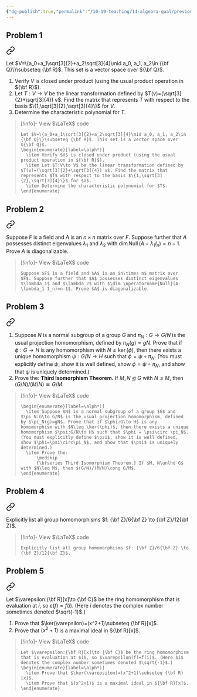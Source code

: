 ```yaml
---
{"dg-publish":true,"permalink":"/10-19-teaching/14-algebra-qual/previous-exams/algebra-qual-2017-03/","updated":"2025-03-19T10:57:54-07:00"}
---
```


## Problem 1


<div class="transclusion internal-embed is-loaded"><a class="markdown-embed-link" href="/10-19-teaching/14-algebra-qual/problem-bank/template-problems/linear-algebra/matrix-and-characteristic-polynomial-for-a-given-linear-transformation/" aria-label="Open link"><svg xmlns="http://www.w3.org/2000/svg" width="24" height="24" viewBox="0 0 24 24" fill="none" stroke="currentColor" stroke-width="2" stroke-linecap="round" stroke-linejoin="round" class="svg-icon lucide-link"><path d="M10 13a5 5 0 0 0 7.54.54l3-3a5 5 0 0 0-7.07-7.07l-1.72 1.71"></path><path d="M14 11a5 5 0 0 0-7.54-.54l-3 3a5 5 0 0 0 7.07 7.07l1.71-1.71"></path></svg></a><div class="markdown-embed">




Let $V=\{a_0+a_1\sqrt[3]{2}+a_2\sqrt[3]{4}\mid a_0, a_1, a_2\in {\bf Q}\}\subseteq {\bf R}$. This set is a vector space over ${\bf Q}$.

1. Verify $V$ is closed under product (using the usual product operation in ${\bf R}$).
2. Let $T:V\to V$ be the linear transformation defined by $T(v)=(\sqrt[3]{2}+\sqrt[3]{4}) v$. Find the matrix that represents $T$ with respect to the basis $\{1,\sqrt[3]{2},\sqrt[3]{4}\}$ for $V$.
3. Determine the characteristic polynomial for $T$.

> [!info]- View $\LaTeX$ code
> ```
> Let $V=\{a_0+a_1\sqrt[3]{2}+a_2\sqrt[3]{4}\mid a_0, a_1, a_2\in {\bf Q}\}\subseteq {\bf R}$. This set is a vector space over ${\bf Q}$.
> \begin{enumerate}[label=\alph*)]
> 	\item Verify $V$ is closed under product (using the usual product operation in ${\bf R}$).
> 	\item Let $T:V\to V$ be the linear transformation defined by $T(v)=(\sqrt[3]{2}+\sqrt[3]{4}) v$. Find the matrix that represents $T$ with respect to the basis $\{1,\sqrt[3]{2},\sqrt[3]{4}\}$ for $V$.
> 	\item Determine the characteristic polynomial for $T$.
> \end{enumerate}
> ```

</div></div>

## Problem 2


<div class="transclusion internal-embed is-loaded"><a class="markdown-embed-link" href="/10-19-teaching/14-algebra-qual/problem-bank/pool-problems/linear-algebra/a-condition-ensuring-diagonalizability/" aria-label="Open link"><svg xmlns="http://www.w3.org/2000/svg" width="24" height="24" viewBox="0 0 24 24" fill="none" stroke="currentColor" stroke-width="2" stroke-linecap="round" stroke-linejoin="round" class="svg-icon lucide-link"><path d="M10 13a5 5 0 0 0 7.54.54l3-3a5 5 0 0 0-7.07-7.07l-1.72 1.71"></path><path d="M14 11a5 5 0 0 0-7.54-.54l-3 3a5 5 0 0 0 7.07 7.07l1.71-1.71"></path></svg></a><div class="markdown-embed">




Suppose $F$ is a field and $A$ is an $n\times n$ matrix over $F$. Suppose further that $A$ possesses distinct eigenvalues $\lambda_1$ and $\lambda_2$ with $\dim \operatorname{Null}(A-\lambda_1 I_n)=n-1$. Prove $A$ is diagonalizable.

> [!info]- View $\LaTeX$ code
> ```
> Suppose $F$ is a field and $A$ is an $n\times n$ matrix over $F$. Suppose further that $A$ possesses distinct eigenvalues $\lambda_1$ and $\lambda_2$ with $\dim \operatorname{Null}(A-\lambda_1 I_n)=n-1$. Prove $A$ is diagonalizable.
> ```

</div></div>

## Problem 3


<div class="transclusion internal-embed is-loaded"><a class="markdown-embed-link" href="/10-19-teaching/14-algebra-qual/problem-bank/pool-problems/group-theory/the-third-isomorphism-theorem/" aria-label="Open link"><svg xmlns="http://www.w3.org/2000/svg" width="24" height="24" viewBox="0 0 24 24" fill="none" stroke="currentColor" stroke-width="2" stroke-linecap="round" stroke-linejoin="round" class="svg-icon lucide-link"><path d="M10 13a5 5 0 0 0 7.54.54l3-3a5 5 0 0 0-7.07-7.07l-1.72 1.71"></path><path d="M14 11a5 5 0 0 0-7.54-.54l-3 3a5 5 0 0 0 7.07 7.07l1.71-1.71"></path></svg></a><div class="markdown-embed">




1. Suppose $N$ is a normal subgroup of a group $G$ and $\pi_N:G\to G/N$ is the usual projection homomorphism, defined by $\pi_N(g)=gN$. Prove that if $\phi:G\to H$ is any homomorphism with $N\leq \ker(\phi)$, then there exists a unique homomorphism $\psi:G/N\to H$ such that $\phi = \psi\circ \pi_N$. (You must explicitly define $\psi$, show it is well defined, show $\phi=\psi\circ\pi_N$, and show that $\psi$ is uniquely determined.)
2. Prove the:
   **Third Isomorphism Theorem.** If $M, N\unlhd G$ with $N\leq M$, then $(G/N)/(M/N)\cong G/M$.

> [!info]- View $\LaTeX$ code
> ```
> \begin{enumerate}[label=\alph*)]
> 	\item Suppose $N$ is a normal subgroup of a group $G$ and $\pi_N:G\to G/N$ is the usual projection homomorphism, defined by $\pi_N(g)=gN$. Prove that if $\phi:G\to H$ is any homomorphism with $N\leq \ker(\phi)$, then there exists a unique homomorphism $\psi:G/N\to H$ such that $\phi = \psi\circ \pi_N$. (You must explicitly define $\psi$, show it is well defined, show $\phi=\psi\circ\pi_N$, and show that $\psi$ is uniquely determined.)
> 	\item Prove the:
> 		\medskip
> 		{\bfseries Third Isomorphism Theorem.} If $M, N\unlhd G$ with $N\leq M$, then $(G/N)/(M/N)\cong G/M$.
> \end{enumerate}
> ```

</div></div>

## Problem 4


<div class="transclusion internal-embed is-loaded"><a class="markdown-embed-link" href="/10-19-teaching/14-algebra-qual/problem-bank/template-problems/group-theory/finding-all-morphisms-between-two-groups/" aria-label="Open link"><svg xmlns="http://www.w3.org/2000/svg" width="24" height="24" viewBox="0 0 24 24" fill="none" stroke="currentColor" stroke-width="2" stroke-linecap="round" stroke-linejoin="round" class="svg-icon lucide-link"><path d="M10 13a5 5 0 0 0 7.54.54l3-3a5 5 0 0 0-7.07-7.07l-1.72 1.71"></path><path d="M14 11a5 5 0 0 0-7.54-.54l-3 3a5 5 0 0 0 7.07 7.07l1.71-1.71"></path></svg></a><div class="markdown-embed">




Explicitly list all group homomorphisms $f: {\bf Z}/6{\bf Z} \to {\bf Z}/12{\bf Z}$.

> [!info]- View $\LaTeX$ code
> ```
> Explicitly list all group homomorphisms $f: {\bf Z}/6{\bf Z} \to {\bf Z}/12{\bf Z}$.
> ```

</div></div>

## Problem 5


<div class="transclusion internal-embed is-loaded"><a class="markdown-embed-link" href="/10-19-teaching/14-algebra-qual/problem-bank/template-problems/ring-theory/evaluation-at-i/" aria-label="Open link"><svg xmlns="http://www.w3.org/2000/svg" width="24" height="24" viewBox="0 0 24 24" fill="none" stroke="currentColor" stroke-width="2" stroke-linecap="round" stroke-linejoin="round" class="svg-icon lucide-link"><path d="M10 13a5 5 0 0 0 7.54.54l3-3a5 5 0 0 0-7.07-7.07l-1.72 1.71"></path><path d="M14 11a5 5 0 0 0-7.54-.54l-3 3a5 5 0 0 0 7.07 7.07l1.71-1.71"></path></svg></a><div class="markdown-embed">




Let $\varepsilon:{\bf R}[x]\to {\bf C}$ be the ring homomorphism that is evaluation at $i$, so $\varepsilon(f)=f(i)$. (Here $i$ denotes the complex number sometimes denoted $\sqrt{-1}$.)

1. Prove that $\ker(\varepsilon)=(x^2+1)\subseteq {\bf R}[x]$.
2. Prove that $(x^2+1)$ is a maximal ideal in ${\bf R}[x]$.

> [!info]- View $\LaTeX$ code
> ```
> Let $\varepsilon:{\bf R}[x]\to {\bf C}$ be the ring homomorphism that is evaluation at $i$, so $\varepsilon(f)=f(i)$. (Here $i$ denotes the complex number sometimes denoted $\sqrt{-1}$.)
> \begin{enumerate}[label=\alph*)]
> 	\item Prove that $\ker(\varepsilon)=(x^2+1)\subseteq {\bf R}[x]$.
> 	\item Prove that $(x^2+1)$ is a maximal ideal in ${\bf R}[x]$.
> \end{enumerate}
> ```

</div></div>
